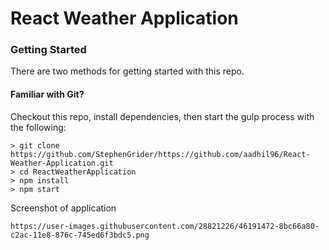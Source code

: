 # React Weather Application


### Getting Started

There are two methods for getting started with this repo.

#### Familiar with Git?
Checkout this repo, install dependencies, then start the gulp process with the following:

```
> git clone https://github.com/StephenGrider/https://github.com/aadhil96/React-Weather-Application.git
> cd ReactWeatherApplication
> npm install
> npm start
```


Screenshot of application

```
https://user-images.githubusercontent.com/28821226/46191472-8bc66a80-c2ac-11e8-876c-745ed6f3bdc5.png
```
